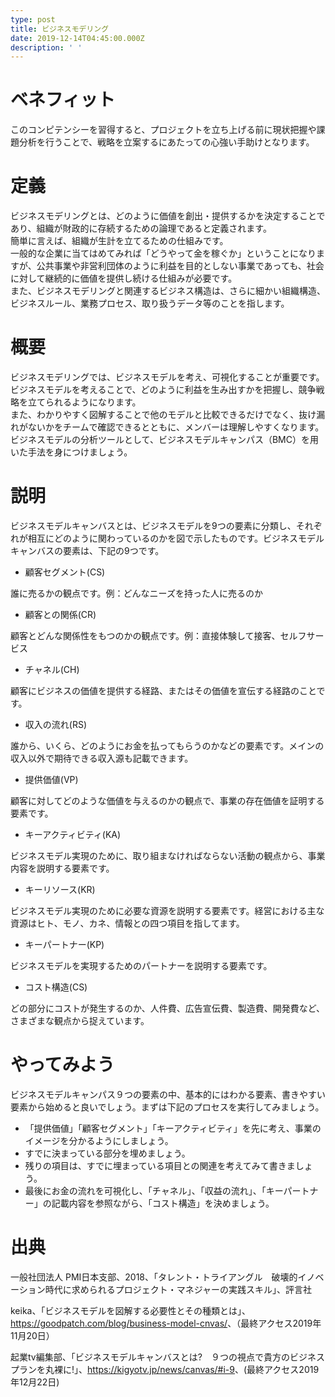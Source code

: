```yaml
---
type: post
title: ビジネスモデリング
date: 2019-12-14T04:45:00.000Z
description: ' '
---
```

# ベネフィット

このコンピテンシーを習得すると、プロジェクトを立ち上げる前に現状把握や課題分析を行うことで、戦略を立案するにあたっての心強い手助けとなります。

# 定義

ビジネスモデリングとは、どのように価値を創出・提供するかを決定することであり、組織が財政的に存続するための論理であると定義されます。\
簡単に言えば、組織が生計を立てるための仕組みです。\
一般的な企業に当てはめてみれば「どうやって金を稼ぐか」ということになりますが、公共事業や非営利団体のように利益を目的としない事業であっても、社会に対して継続的に価値を提供し続ける仕組みが必要です。\
また、ビジネスモデリングと関連するビジネス構造は、さらに細かい組織構造、ビジネスルール、業務プロセス、取り扱うデータ等のことを指します。

# 概要

ビジネスモデリングでは、ビジネスモデルを考え、可視化することが重要です。\
ビジネスモデルを考えることで、どのように利益を生み出すかを把握し、競争戦略を立てられるようになります。\
また、わかりやすく図解することで他のモデルと比較できるだけでなく、抜け漏れがないかをチームで確認できるとともに、メンバーは理解しやすくなります。\
ビジネスモデルの分析ツールとして、ビジネスモデルキャンパス（BMC）を用いた手法を身につけましょう。

# 説明

ビジネスモデルキャンバスとは、ビジネスモデルを9つの要素に分類し、それぞれが相互にどのように関わっているのかを図で示したものです。ビジネスモデルキャンバスの要素は、下記の9つです。

* 顧客セグメント(CS)

誰に売るかの観点です。例：どんなニーズを持った人に売るのか

* 顧客との関係(CR)

顧客とどんな関係性をもつのかの観点です。例：直接体験して接客、セルフサービス

* チャネル(CH)

顧客にビジネスの価値を提供する経路、またはその価値を宣伝する経路のことです。

* 収入の流れ(RS)

誰から、いくら、どのようにお金を払ってもらうのかなどの要素です。メインの収入以外で期待できる収入源も記載できます。

* 提供価値(VP)

顧客に対してどのような価値を与えるのかの観点で、事業の存在価値を証明する要素です。

* キーアクティビティ(KA)

ビジネスモデル実現のために、取り組まなければならない活動の観点から、事業内容を説明する要素です。

* キーリソース(KR)

ビジネスモデル実現のために必要な資源を説明する要素です。経営における主な資源はヒト、モノ、カネ、情報との四つ項目を指してます。

* キーパートナー(KP)

ビジネスモデルを実現するためのパートナーを説明する要素です。

* コスト構造(CS)

どの部分にコストが発生するのか、人件費、広告宣伝費、製造費、開発費など、さまざまな観点から捉えています。

# やってみよう

ビジネスモデルキャンパス９つの要素の中、基本的にはわかる要素、書きやすい要素から始めると良いでしょう。まずは下記のプロセスを実行してみましょう。

* 「提供価値」「顧客セグメント」「キーアクティビティ」を先に考え、事業のイメージを分かるようにしましょう。
* すでに決まっている部分を埋めましょう。
* 残りの項目は、すでに埋まっている項目との関連を考えてみて書きましょう。
* 最後にお金の流れを可視化し、「チャネル」、「収益の流れ」、「キーパートナー」の記載内容を参照ながら、「コスト構造」を決めましょう。

# 出典

一般社団法人 PMI日本支部、2018、「タレント・トライアングル　破壊的イノベーション時代に求められるプロジェクト・マネジャーの実践スキル」、評言社

keika、「ビジネスモデルを図解する必要性とその種類とは」、<https://goodpatch.com/blog/business-model-cnvas/>、（最終アクセス2019年11月20日）

起業tv編集部、「ビジネスモデルキャンバスとは?　９つの視点で貴方のビジネスプランを丸裸に!」、<https://kigyotv.jp/news/canvas/#i-9>、(最終アクセス2019年12月22日)

